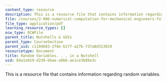 ```yaml
---
content_type: resource
description: This is a resource file that contains information regarding random variables.
file: /courses/2-086-numerical-computation-for-mechanical-engineers-fall-2014/84a1a919d238bbaea0bbae1ce3b8be3c_MIT2_086F14_Random_Var.pdf
file_type: application/pdf
learning_resource_types: []
ocw_type: OCWFile
parent_title: Nutshells & GUIs
parent_type: CourseSection
parent_uid: c1184683-2f8e-b177-a27b-737a8d313019
resourcetype: Document
title: Random Variables. . . in a Nutshell
uid: 84a1a919-d238-bbae-a0bb-ae1ce3b8be3c
---
```

This is a resource file that contains information regarding random variables.

